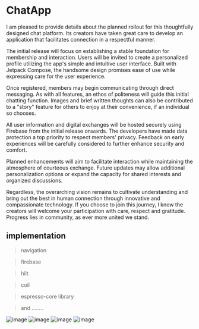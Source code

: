# ChatApp
I am pleased to provide details about the planned rollout for this thoughtfully designed chat platform. Its creators have taken great care to develop an application that facilitates connection in a respectful manner.

The initial release will focus on establishing a stable foundation for membership and interaction. Users will be invited to create a personalized profile utilizing the app's simple and intuitive user interface. Built with Jetpack Compose, the handsome design promises ease of use while expressing care for the user experience.

Once registered, members may begin communicating through direct messaging. As with all features, an ethos of politeness will guide this initial chatting function. Images and brief written thoughts can also be contributed to a "story" feature for others to enjoy at their convenience, if an individual so chooses.

All user information and digital exchanges will be hosted securely using Firebase from the initial release onwards. The developers have made data protection a top priority to respect members' privacy. Feedback on early experiences will be carefully considered to further enhance security and comfort.

Planned enhancements will aim to facilitate interaction while maintaining the atmosphere of courteous exchange. Future updates may allow additional personalization options or expand the capacity for shared interests and organized discussions.

Regardless, the overarching vision remains to cultivate understanding and bring out the best in human connection through innovative and compassionate technology. If you choose to join this journey, I know the creators will welcome your participation with care, respect and gratitude. Progress lies in community, as ever more united we stand.
## implementation
> navigation

> firebase

> hilt

> coil

> espresso-core library

> and ........


![image](https://github.com/sina02/ChatApp/assets/99386795/9852ca17-8bd2-4648-8b4a-f18995ce5716)
![image](https://github.com/sina02/ChatApp/assets/99386795/dcc8f46b-5ac1-4c15-abbd-7428c7033f07)
![image](https://github.com/sina02/ChatApp/assets/99386795/d637ac62-0e32-4ee3-9071-e31f810e17b9)
![image](https://github.com/sina02/ChatApp/assets/99386795/2b9eb14e-6071-4831-98dd-6652deb4b631)
